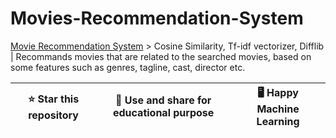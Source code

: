 # Movies-Recommendation-System

[Movie Recommendation System](movie-recommendation-system.ipynb)
    > Cosine Similarity, Tf-idf vectorizer, Difflib | Recommands movies that are related to the searched movies, based on some features such as genres, tagline, cast, director etc.

| ⭐ Star this repository | 🎁 Use and share for educational purpose | 🖥️ Happy Machine Learning |
| :---------------------: | :--------------------------------------: | ------------------------- |
